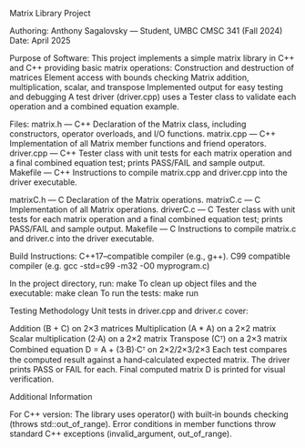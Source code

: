 Matrix Library Project

Authoring:
Anthony Sagalovsky — Student, UMBC CMSC 341 (Fall 2024)
Date: April 2025

Purpose of Software:
This project implements a simple matrix library in C++ and C++ providing basic matrix operations:
Construction and destruction of matrices
Element access with bounds checking
Matrix addition, multiplication, scalar, and transpose
Implemented output for easy testing and debugging
A test driver (driver.cpp) uses a Tester class to validate each operation and a combined equation example.

Files:
matrix.h — C++ Declaration of the Matrix class, including constructors, operator overloads, and I/O functions.
matrix.cpp — C++ Implementation of all Matrix member functions and friend operators.
driver.cpp — C++ Tester class with unit tests for each matrix operation and a final combined equation test; prints PASS/FAIL and sample output.
Makefile — C++ Instructions to compile matrix.cpp and driver.cpp into the driver executable.

matrixC.h — C Declaration of the Matrix operations.
matrixC.c — C Implementation of all Matrix operations.
driverC.c — C Tester class with unit tests for each matrix operation and a final combined equation test; prints PASS/FAIL and sample output.
Makefile — C Instructions to compile matrix.c and driver.c into the driver executable.

Build Instructions:
C++17–compatible compiler (e.g., g++).
C99 compatible compiler (e.g. gcc -std=c99 -m32 -O0 myprogram.c)

In the project directory, run: make
To clean up object files and the executable: make clean
To run the tests: make run

Testing Methodology
Unit tests in driver.cpp and driver.c cover:

Addition (B + C) on 2×3 matrices
Multiplication (A * A) on a 2×2 matrix
Scalar multiplication (2·A) on a 2×2 matrix
Transpose (Cᵀ) on a 2×3 matrix
Combined equation D = A + (3·B)·Cᵀ on 2×2/2×3/2×3
Each test compares the computed result against a hand‑calculated expected matrix.  The driver prints PASS or FAIL for each.
Final computed matrix D is printed for visual verification.

Additional Information

For C++ version:
The library uses operator() with built‑in bounds checking (throws std::out_of_range).
Error conditions in member functions throw standard C++ exceptions (invalid_argument, out_of_range).

